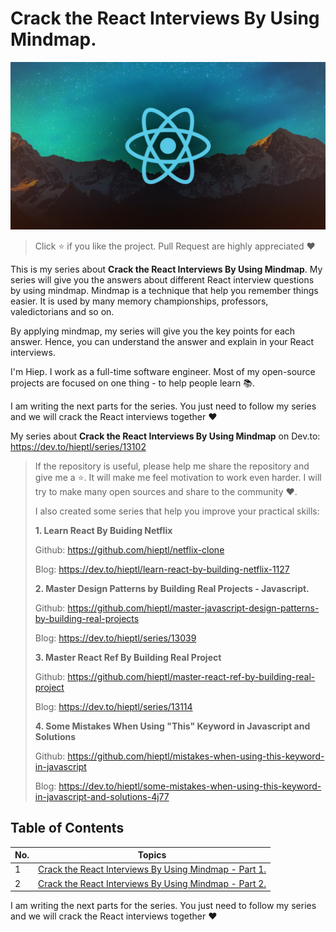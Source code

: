 # Crack the React Interviews By Using Mindmap.

<img src="./images/crack-the-react-interviews-by-using-mindmap.jpg" alt="crack-the-react-interview-by-using-mindmap"/>

> Click :star: if you like the project. Pull Request are highly appreciated :heart:

This is my series about __Crack the React Interviews By Using Mindmap__. My series will give you the answers about different React interview questions by using mindmap. Mindmap is a technique that help you remember things easier. It is used by many memory championships, professors, valedictorians and so on.

By applying mindmap, my series will give you the key points for each answer. Hence, you can understand the answer and explain in your React interviews.

I'm Hiep. I work as a full-time software engineer. Most of my open-source projects are focused on one thing - to help people learn 📚.

I am writing the next parts for the series. You just need to follow my series and we will crack the React interviews together :heart:

My series about __Crack the React Interviews By Using Mindmap__ on Dev.to: https://dev.to/hieptl/series/13102


> If the repository is useful, please help me share the repository and give me a :star:. It will make me feel motivation to work even harder. I will try to make many open sources and share to the community :heart:.
>
> I also created some series that help you improve your practical skills:
>
> __1. Learn React By Buiding Netflix__
>
> Github: https://github.com/hieptl/netflix-clone
>
> Blog: https://dev.to/hieptl/learn-react-by-building-netflix-1127
>
>
> __2. Master Design Patterns by Building Real Projects - Javascript.__
>
> Github: https://github.com/hieptl/master-javascript-design-patterns-by-building-real-projects
>
> Blog: https://dev.to/hieptl/series/13039
>
> __3. Master React Ref By Building Real Project__
>
> Github: https://github.com/hieptl/master-react-ref-by-building-real-project
>
> Blog: https://dev.to/hieptl/series/13114
>
> __4. Some Mistakes When Using "This" Keyword in Javascript and Solutions__
>
> Github: https://github.com/hieptl/mistakes-when-using-this-keyword-in-javascript
>
> Blog: https://dev.to/hieptl/some-mistakes-when-using-this-keyword-in-javascript-and-solutions-4j77
>

## __Table of Contents__
| No. | Topics |
| --- | --------- |
|1  | [Crack the React Interviews By Using Mindmap - Part 1.](https://github.com/hieptl/react-interview-questions-using-mindmap/tree/main/part-1) |
|2  | [Crack the React Interviews By Using Mindmap - Part 2.](https://github.com/hieptl/react-interview-questions-using-mindmap/tree/main/part-2) |

I am writing the next parts for the series. You just need to follow my series and we will crack the React interviews together :heart:
